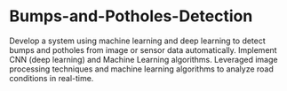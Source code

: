 # Bumps-and-Potholes-Detection
Develop a system using machine learning and deep learning to detect bumps and potholes from image or sensor data automatically. Implement CNN (deep learning) and Machine Learning algorithms. Leveraged image processing techniques and machine learning algorithms to analyze road conditions in real-time.
